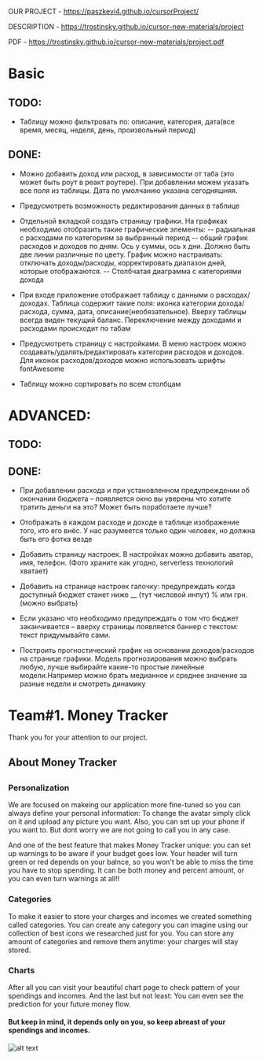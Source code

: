 OUR PROJECT - https://paszkevi4.github.io/cursorProject/

DESCRIPTION - https://trostinsky.github.io/cursor-new-materials/project

PDF - https://trostinsky.github.io/cursor-new-materials/project.pdf

# Basic

## TODO:

- Таблицу можно фильтровать по: описание, категория, дата(все время, месяц, неделя, день, произвольный период)

## DONE:

- Можно добавить доход или расход, в зависимости от таба (это может быть роут в реакт роутере). При добавлении можем указать все поля из таблицы. Дата по умолчанию указана сегодняшняя.

- Предусмотреть возможность редактирования данных в таблице

- Отдельной вкладкой создать страницу графики. На графиках необходимо отобразить такие графические элементы:
-- радиальная с расходами по категориям за выбранный период
-- общий график расходов и доходов по дням. Ось y суммы, ось x дни. Должно быть две линии различные по цвету. График можно настраивать: отключать доходы/расходы, корректировать диапазон дней, которые отображаются.
-- Столбчатая диаграмма с категориями дохода

- При входе приложение отображает таблицу с данными о расходах/доходах. Таблица содержит такие поля: иконка категории дохода/расхода, сумма, дата, описание(необязательное). Вверху таблицы всегда виден текущий баланс. Переключение между доходами и расходами происходит по табам

- Предусмотреть страницу с настройками. В меню настроек можно создавать/удалять/редактировать категории расходов и доходов. Для иконок расходов/доходов можно использовать шрифты fontAwesome

- Таблицу можно сортировать по всем столбцам

# ADVANCED: 

## TODO:



## DONE:

- При добавлении расхода и при установленном предупреждении об окончании бюджета – появляется окно вы уверены что хотите тратить деньги на это? Может быть поработаете лучше?

- Отображать в каждом расходе и доходе в таблице изображение того, кто его внёс. У нас разумеется только один человек, но должна быть его фотка везде

- Добавить страницу настроек. В настройках можно добавить аватар, имя, телефон. (Фото храните как угодно, serverless технологий хватает)

- Добавить на странице настроек галочку: предупреждать когда доступный бюджет станет ниже __ (тут числовой инпут) % или грн.(можно выбрать)

- Если указано что необходимо предупреждать о том что бюджет заканчивается – вверху страницы появляется баннер с текстом: текст придумывайте сами.

- Построить прогностический график на основании доходов/расходов на странице графики. Модель прогнозирования можно выбрать любую, лучше выбирайте какие-то простые линейные модели.Например можно брать медианное и среднее значение за разные недели и смотреть динамику

# Team#1. Money Tracker

Thank you for your attention to our project.

## About Money Tracker
##

### Personalization

We are focused on makeing our application more fine-tuned so you can always define your personal information:
To change the avatar simply click on it and upload any picture you want.
Also, you can set up your phone if you want to. But dont worry we are not going to call you in any case.

And one of the best feature that makes Money Tracker unique: you can set up warnings to be aware if your budget goes low.
Your header will turn green or red depends on your balnce, so you won't be able to miss the time you have to stop spending.
It can be both money and percent amount, or you can even turn warnings at all!!

### Categories

To make it easier to store your charges and incomes we created something called categories. 
You can create any category you can imagine using our collection of best icons we researched just for you.
You can store any amount of categories and remove them anytime: your charges will stay stored.

### Charts

After all you can visit your beautiful chart page to check pattern of your spendings and incomes.
And the last but not least: 
You can even see the prediction for your future money flow. 
#### But keep in mind, it depends only on you, so keep abreast of your spendings and incomes. 

![alt text](https://r.jpg)
